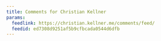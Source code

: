 ```yaml
---
title: Comments for Christian Kellner
params:
  feedlink: https://christian.kellner.me/comments/feed/
  feedid: ed7308d9251af5b9cfbcada0544d6dfb
---
```


